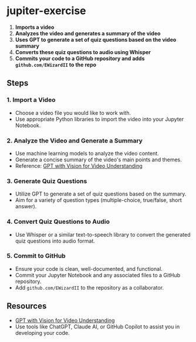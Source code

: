 # jupiter-exercise

1. **Imports a video**
2. **Analyzes the video and generates a summary of the video**
3. **Uses GPT to generate a set of quiz questions based on the video summary**
4. **Converts these quiz questions to audio using Whisper**
5. **Commits your code to a GitHub repository and adds `github.com/EWizardII` to the repo**

## Steps

### 1. Import a Video

- Choose a video file you would like to work with.
- Use appropriate Python libraries to import the video into your Jupyter Notebook.

### 2. Analyze the Video and Generate a Summary

- Use machine learning models to analyze the video content.
- Generate a concise summary of the video's main points and themes.
- Reference: [GPT with Vision for Video Understanding](https://github.com/openai/openai-cookbook/blob/main/examples/GPT_with_vision_for_video_understanding.ipynb)

### 3. Generate Quiz Questions

- Utilize GPT to generate a set of quiz questions based on the summary.
- Aim for a variety of question types (multiple-choice, true/false, short answer).

### 4. Convert Quiz Questions to Audio

- Use Whisper or a similar text-to-speech library to convert the generated quiz questions into audio format.

### 5. Commit to GitHub

- Ensure your code is clean, well-documented, and functional.
- Commit your Jupyter Notebook and any associated files to a GitHub repository.
- Add `github.com/EWizardII` to the repository as a collaborator.

## Resources

- [GPT with Vision for Video Understanding](https://github.com/openai/openai-cookbook/blob/main/examples/GPT_with_vision_for_video_understanding.ipynb)
- Use tools like ChatGPT, Claude AI, or GitHub Copilot to assist you in developing your code.
